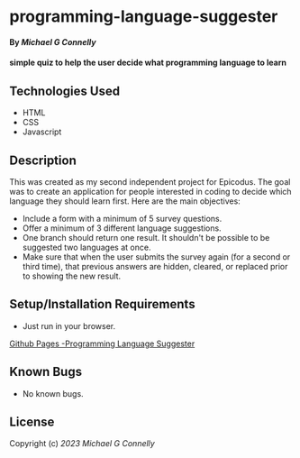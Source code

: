 # programming-language-suggester

#### By _**Michael G Connelly**_

#### simple quiz to help the user decide what programming language to learn

## Technologies Used

* HTML
* CSS
* Javascript

## Description

This was created as my second independent project for Epicodus. The goal was to create an application for people interested in coding to decide which language they should learn first. Here are the main objectives:
* Include a form with a minimum of 5 survey questions.
* Offer a minimum of 3 different language suggestions.
* One branch should return one result. It shouldn't be possible to be suggested two languages at once.
* Make sure that when the user submits the survey again (for a second or third time), that previous answers are hidden, cleared, or replaced prior to showing the new result.

## Setup/Installation Requirements

* Just run in your browser.

[Github Pages -Programming Language Suggester](https://mikerophonic.github.io/programming-language-suggester)

## Known Bugs

* No known bugs.

## License



Copyright (c) _2023_ _Michael G Connelly_
